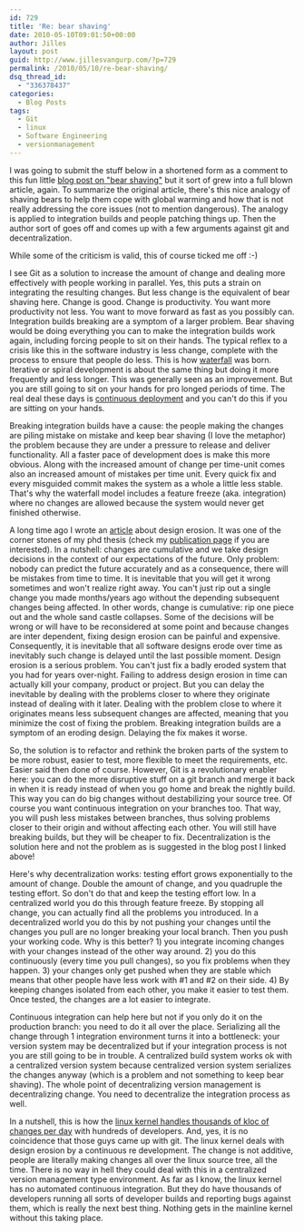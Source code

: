 ```yaml
---
id: 729
title: 'Re: bear shaving'
date: 2010-05-10T09:01:50+00:00
author: Jilles
layout: post
guid: http://www.jillesvangurp.com/?p=729
permalink: /2010/05/10/re-bear-shaving/
dsq_thread_id:
  - "336378437"
categories:
  - Blog Posts
tags:
  - Git
  - linux
  - Software Engineering
  - versionmanagement
---
```

I was going to submit the stuff below in a shortened form as a comment to this fun little [blog post on "bear shaving"](http://www.markhneedham.com/blog/2009/08/06/bear-shaving/) but it sort of grew into a full blown article, again. To summarize the original article, there's this nice analogy of shaving bears to help them cope with global warming and how that is not really addressing the core issues (not to mention dangerous). The analogy is applied to integration builds and people patching things up. Then the author sort of goes off and comes up with a few arguments against git and decentralization.

While some of the criticism is valid, this of course ticked me off :-)

I see Git as a solution to increase the amount of change and dealing more effectively with people working in parallel. Yes, this puts a strain on integrating the resulting changes. But less change is the equivalent of bear shaving here. Change is good. Change is productivity. You want more productivity not less. You want to move forward as fast as you possibly can. Integration builds breaking are a symptom of a larger problem. Bear shaving would be doing everything you can to make the integration builds work again, including forcing people to sit on their hands. The typical reflex to a crisis like this in the software industry is less change, complete with the process to ensure that people do less. This is how [waterfall](http://en.wikipedia.org/wiki/Winston_W._Royce) was born. Iterative or spiral development is about the same thing but doing it more frequently and less longer. This was generally seen as an improvement. But you are still going to sit on your hands for pro longed periods of time. The real deal these days is [continuous deployment](http://radar.oreilly.com/2009/03/continuous-deployment-5-eas.html) and you can't do this if you are sitting on your hands.

Breaking integration builds have a cause: the people making the changes are piling mistake on mistake and keep bear shaving (I love the metaphor) the problem because they are under a pressure to release and deliver functionality. All a faster pace of development does is make this more obvious. Along with the increased amount of change per time-unit comes also an increased amount of mistakes per time unit. Every quick fix and every misguided commit makes the system as a whole a little less stable. That's why the waterfall model includes a feature freeze (aka. integration) where no changes are allowed because the system would never get finished otherwise. 

A long time ago I wrote an [article](https://www.jillesvangurp.com/static/DesignPreservation_in_JSMERP.pdf) about design erosion. It was one of the corner stones of my phd thesis (check my [publication page](https://www.jillesvangurp.com/publications/) if you are interested). In a nutshell: changes are cumulative and we take design decisions in the context of our expectations of the future. Only problem: nobody can predict the future accurately and as a consequence, there will be mistakes from time to time. It is inevitable that you will get it wrong sometimes and won't realize right away. You can't just rip out a single change you made months/years ago without the depending subsequent changes being affected. In other words, change is cumulative: rip one piece out and the whole sand castle collapses. Some of the decisions will be wrong or will have to be reconsidered at some point and because changes are inter dependent, fixing design erosion can be painful and expensive. Consequently, it is inevitable that all software designs erode over time as inevitably such change is delayed until the last possible moment. Design erosion is a serious problem. You can't just fix a badly eroded system that you had for years over-night. Failing to address design erosion in time can actually kill your company, product or project. But you can delay the inevitable by dealing with the problems closer to where they originate instead of dealing with it later. Dealing with the problem close to where it originates means less subsequent changes are affected, meaning that you minimize the cost of fixing the problem. Breaking integration builds are a symptom of an eroding design. Delaying the fix makes it worse.

So, the solution is to refactor and rethink the broken parts of the system to be more robust, easier to test, more flexible to meet the requirements, etc. Easier said then done of course. However, Git is a revolutionary enabler here: you can do the more disruptive stuff on a git branch and merge it back in when it is ready instead of when you go home and break the nightly build. This way you can do big changes without destabilizing your source tree. Of course you want continuous integration on your branches too. That way, you will push less mistakes between branches, thus solving problems closer to their origin and without affecting each other. You will still have breaking builds, but they will be cheaper to fix. Decentralization is the solution here and not the problem as is suggested in the blog post I linked above!

Here's why decentralization works: testing effort grows exponentially to the amount of change. Double the amount of change, and you quadruple the testing effort. So don't do that and keep the testing effort low. In a centralized world you do this through feature freeze. By stopping all change, you can actually find all the problems you introduced. In a decentralized world you do this by not pushing your changes until the changes you pull are no longer breaking your local branch. Then you push your working code. Why is this better? 1) you integrate incoming changes with your changes instead of the other way around. 2) you do this continuously (every time you pull changes), so you fix problems when they happen. 3) your changes only get pushed when they are stable which means that other people have less work with #1 and #2 on their side. 4) By keeping changes isolated from each other, you make it easier to test them. Once tested, the changes are a lot easier to integrate. 

Continuous integration can help here but not if you only do it on the production branch: you need to do it all over the place. Serializing all the change through 1 integration environment turns it into a bottleneck: your version system may be decentralized but if your integration process is not you are still going to be in trouble. A centralized build system works ok with a centralized version system because centralized version system serializes the changes anyway (which is a problem and not something to keep bear shaving). The whole point of decentralizing version management is decentralizing change. You need to decentralize the integration process as well.

In a nutshell, this is how the [linux kernel handles thousands of kloc of changes per day](http://www.youtube.com/watch?v=L2SED6sewRw) with hundreds of developers. And, yes, it is no coincidence that those guys came up with git. The linux kernel deals with design erosion by a continuous re development. The change is not additive, people are literally making changes all over the linux source tree, all the time. There is no way in hell they could deal with this in a centralized version management type environment. As far as I know, the linux kernel has no automated continuous integration. But they do have thousands of developers running all sorts of developer builds and reporting bugs against them, which is really the next best thing. Nothing gets in the mainline kernel without this taking place.